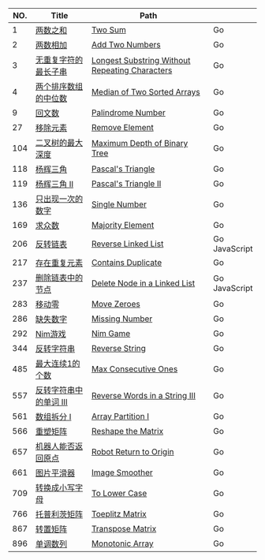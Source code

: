 | NO.  | Title                                                        | Path                                                 |                                          |
| ---- | ------------------------------------------------------------ | ------------------------------------------------------------ | ---- |
| 1    | [两数之和](https://leetcode-cn.com/problems/two-sum/description/) | [Two Sum](./two_sum)                                         | Go                                |
| 2    | [两数相加](https://leetcode-cn.com/problems/add-two-numbers) | [Add Two Numbers](./add_two_numbers)                         | Go                       |
| 3    | [无重复字符的最长子串](https://leetcode-cn.com/problems/longest-substring-without-repeating-characters) | [Longest Substring Without Repeating Characters](./length_of_longest_substring) | Go |
| 4    | [两个排序数组的中位数](https://leetcode-cn.com/problems/median-of-two-sorted-arrays/description/) | [Median of Two Sorted Arrays](./find_median_sorted_arrays)   | Go |
| 9 | [回文数](https://leetcode-cn.com/problems/palindrome-number) | [Palindrome Number](https://leetcode-cn.com/problems/palindrome-number) | Go |
| 27   | [移除元素](https://leetcode-cn.com/problems/remove-element/description/) | [Remove Element](./remove_element)                           | Go                         |
| 104   | [二叉树的最大深度](https://leetcode-cn.com/problems/maximum-depth-of-binary-tree) | [Maximum Depth of Binary Tree](./Maximum%20Depth%20of%20Binary%20Tree)                           | Go                         |
| 118  | [杨辉三角](https://leetcode-cn.com/problems/pascals-triangle/description/) | [Pascal's Triangle](./Pascal_triangle)                       | Go                     |
| 119  | [杨辉三角 II](https://leetcode-cn.com/problems/pascals-triangle-ii) | [Pascal's Triangle II]()                                     | Go                                   |
| 136  | [只出现一次的数字](https://leetcode-cn.com/problems/single-number) | [Single Number](./Single%20Number)                                     | Go                                   |
| 169  | [求众数](https://leetcode-cn.com/problems/majority-element)  | [Majority Element](./majority_element)                       | Go                     |
| 206 | [反转链表](https://leetcode-cn.com/problems/reverse-linked-list) | [Reverse Linked List](./Reverse%20Linked%20List) | Go<br />JavaScript |
| 217  | [存在重复元素](https://leetcode-cn.com/problems/contains-duplicate) | [Contains Duplicate](./Contains%20Duplicate)                 | Go               |
| 237 | [删除链表中的节点](https://leetcode-cn.com/problems/delete-node-in-a-linked-list) | [Delete Node in a Linked List](./Delete%20Node%20in%20a%20Linked%20List) | Go<br />JavaScript |
| 283  | [移动零](https://leetcode-cn.com/problems/move-zeroes)       | [Move Zeroes](./move_zeroes)                                 | Go                               |
| 286  | [缺失数字](https://leetcode-cn.com/problems/missing-number)  | [Missing Number](./Missing%20Number)                         | Go                       |
| 292  | [Nim游戏](https://leetcode-cn.com/problems/nim-game)  | [Nim Game](./Nim%20Game)                         | Go                       |
| 344  | [反转字符串](https://leetcode-cn.com/problems/reverse-string) | [Reverse String](./Reverse%20String)                         | Go                       |
| 485  | [最大连续1的个数](https://leetcode-cn.com/problems/max-consecutive-ones) | [Max Consecutive Ones](./Max%20Consecutive%20Ones)           | Go         |
| 557  | [反转字符串中的单词 III](https://leetcode-cn.com/problems/reverse-words-in-a-string-iii) | [Reverse Words in a String III](./Reverse%20Words%20in%20a%20String%20III)           | Go         |
| 561  | [数组拆分 I](https://leetcode-cn.com/problems/array-partition-i) | [Array Partition I](./array_pair_sum)                        | Go                      |
| 566  | [重塑矩阵](https://leetcode-cn.com/problems/reshape-the-matrix) | [Reshape the Matrix](./matrix_reshape)                       | Go                     |
| 657  | [机器人能否返回原点](https://leetcode-cn.com/problems/robot-return-to-origin) | [Robot Return to Origin](./Robot%20Return%20to%20Origin)     | Go   |
| 661  | [图片平滑器](https://leetcode-cn.com/problems/image-smoother) | [Image Smoother](./Image%20Smoother)                         | Go                       |
| 709  | [转换成小写字母](https://leetcode-cn.com/problems/to-lower-case) | [To Lower Case](./To%20Lower%20Case)                         | Go                       |
| 766  | [托普利茨矩阵](https://leetcode-cn.com/problems/toeplitz-matrix) | [Toeplitz Matrix](./toeplitz_matrix)                         | Go                       |
| 867  | [转置矩阵](https://leetcode-cn.com/problems/transpose-matrix) | [Transpose Matrix](./transpose)                              | Go                            |
| 896  | [单调数列](https://leetcode-cn.com/problems/monotonic-array) | [Monotonic Array](./Monotonic%20Array)                       | Go                     |

